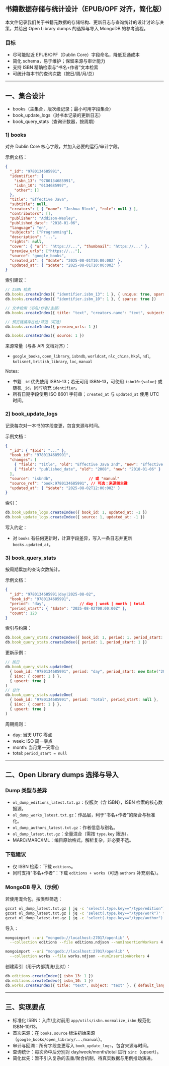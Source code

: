 ## 书籍数据存储与统计设计（EPUB/OPF 对齐，简化版）

本文件记录我们关于书籍元数据的存储结构、更新日志与查询统计的设计讨论与决策，并给出 Open Library dumps 的选择与导入 MongoDB 的参考流程。

### 目标
- 尽可能贴近 EPUB/OPF（Dublin Core）字段命名，降低互通成本
- 简化 schema，易于维护；保留来源与审计能力
- 支持 ISBN 精确检索与“书名+作者”文本检索
- 可统计每本书的查询次数（按日/周/月/总）

---

## 一、集合设计
- books（主集合，版次级记录；最小可用字段集合）
- book_update_logs（对书本记录的更新日志）
- book_query_stats（查询计数器，按周期）

### 1) books
对齐 Dublin Core 核心字段，并加入必要的运行/审计字段。

示例文档：
```json
{
  "_id": "9780134685991",
  "identifier": {
    "isbn_13": "9780134685991",
    "isbn_10": "0134685997",
    "other": []
  },
  "title": "Effective Java",
  "subtitle": null,
  "creators": [ { "name": "Joshua Bloch", "role": null } ],
  "contributors": [],
  "publisher": "Addison-Wesley",
  "published_date": "2018-01-06",
  "language": "en",
  "subjects": ["Programming"],
  "description": "...",
  "rights": null,
  "cover": { "url": "https://...", "thumbnail": "https://..." },
  "preview_urls": ["https://..."],
  "source": "google_books",
  "created_at": { "$date": "2025-08-01T10:00:00Z" },
  "updated_at": { "$date": "2025-08-01T10:00:00Z" }
}
```

索引建议：
```javascript
// ISBN 检索
db.books.createIndex({ "identifier.isbn_13": 1 }, { unique: true, sparse: true })
db.books.createIndex({ "identifier.isbn_10": 1 }, { sparse: true })

// 文本检索（书名/作者/主题）
db.books.createIndex({ title: "text", "creators.name": "text", subjects: "text" }, { default_language: "none" })

// 预览链接存在性/筛选（可选）
db.books.createIndex({ preview_urls: 1 })

db.books.createIndex({ source: 1 })
```

来源常量（与各 API 文档对齐）：
- `google_books`, `open_library`, `isbndb`, `worldcat`, `nlc_china`, `hkpl`, `ndl`, `kolisnet`, `british_library`, `loc`, `manual`

Notes:
- 书籍 `_id` 优先使用 ISBN-13；若无可用 ISBN-13，可使用 `isbn10:{value}` 或随机 `_id`，同时填充 `identifier`。
- 所有日期字段使用 ISO 8601 字符串；`created_at` 与 `updated_at` 使用 UTC 时间。

### 2) book_update_logs
记录每次对一本书的字段变更，包含来源与时间。

示例文档：
```json
{
  "_id": { "$oid": "..." },
  "book_id": "9780134685991",
  "changes": [
    { "field": "title", "old": "Effective Java 2nd", "new": "Effective Java" },
    { "field": "published_date", "old": "2008", "new": "2018-01-06" }
  ],
  "source": "isbndb",                // 或 "manual"
  "source_ref": "book:9780134685991", // 可选：来源侧主键
  "updated_at": { "$date": "2025-08-02T12:00:00Z" }
}
```

索引：
```javascript
db.book_update_logs.createIndex({ book_id: 1, updated_at: -1 })
db.book_update_logs.createIndex({ source: 1, updated_at: -1 })
```

写入约定：
- 对 `books` 有任何更新时，计算字段差异，写入一条日志并更新 `books.updated_at`。

### 3) book_query_stats
按周期累加的查询次数统计。

示例文档：
```json
{
  "_id": "9780134685991|day|2025-08-02",
  "book_id": "9780134685991",
  "period": "day",               // day | week | month | total
  "period_start": { "$date": "2025-08-02T00:00:00Z" },
  "count": 123
}
```

索引与约束：
```javascript
db.book_query_stats.createIndex({ book_id: 1, period: 1, period_start: 1 }, { unique: true })
db.book_query_stats.createIndex({ period: 1, period_start: 1 })
```

更新示例：
```javascript
// 按日
db.book_query_stats.updateOne(
  { book_id: "9780134685991", period: "day", period_start: new Date("2025-08-02T00:00:00Z") },
  { $inc: { count: 1 } },
  { upsert: true }
)
// 总计
db.book_query_stats.updateOne(
  { book_id: "9780134685991", period: "total", period_start: null },
  { $inc: { count: 1 } },
  { upsert: true }
)
```

周期规则：
- day: 当天 UTC 零点
- week: ISO 周一零点
- month: 当月第一天零点
- total: `period_start = null`

---

## 二、Open Library dumps 选择与导入

### Dump 类型与差异
- `ol_dump_editions_latest.txt.gz`：仅版次（含 ISBN），ISBN 检索的核心数据源。
- `ol_dump_works_latest.txt.gz`：作品层，利于“书名+作者”的聚合与标准化。
- `ol_dump_authors_latest.txt.gz`：作者信息与别名。
- `ol_dump_latest.txt.gz`：全量混合（需按 `type.key` 筛选）。
- MARC/MARCXML：编目原始格式，解析复杂，非必要不选。

### 下载建议
- 仅 ISBN 检索：下载 `editions`。
- 同时支持“书名+作者”：下载 `editions + works`（可选 `authors` 补充别名）。

### MongoDB 导入（示例）
若使用混合包，按类型筛选：
```bash
gzcat ol_dump_latest.txt.gz | jq -c 'select(.type.key=="/type/edition")' > editions.ndjson
gzcat ol_dump_latest.txt.gz | jq -c 'select(.type.key=="/type/work")' > works.ndjson
gzcat ol_dump_latest.txt.gz | jq -c 'select(.type.key=="/type/author")' > authors.ndjson
```
导入：
```bash
mongoimport --uri "mongodb://localhost:27017/openlib" \
  --collection editions --file editions.ndjson --numInsertionWorkers 4

mongoimport --uri "mongodb://localhost:27017/openlib" \
  --collection works --file works.ndjson --numInsertionWorkers 4
```

创建索引（用于内部清洗/比对）：
```javascript
db.editions.createIndex({ isbn_13: 1 })
db.editions.createIndex({ isbn_10: 1 })
db.works.createIndex({ title: "text", subject: "text" }, { default_language: "none" })
```

---

## 三、实现要点
- 标准化 ISBN：入库/比对前用 `app/utils/isbn.normalize_isbn` 规范化 ISBN-10/13。
- 首次来源：在 `books.source` 标注初始来源（`google_books/open_library/.../manual`）。
- 审计与回溯：所有字段变更写入 `book_update_logs`，包含来源与时间。
- 查询统计：每次命中后分别对 day/week/month/total 进行 `$inc`（upsert）。
- 简化优先：暂不引入复杂的去重/聚合机制，待真实数据与用例推动演进。
